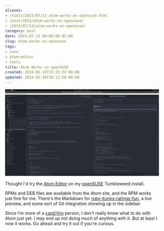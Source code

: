 ```yaml
---
aliases:
- /tools/2015/07/13_atom-works-on-opensuse.html
- /post/2015/atom-works-on-opensuse/
- /2015/07/13/atom-works-on-opensuse/
category: post
date: 2015-07-13 00:00:00-07:00
slug: atom-works-on-opensuse
tags:
- suse
- atom-editor
- tools
title: Atom Works on openSUSE
created: 2024-01-15T15:25:52-08:00
updated: 2024-01-26T10:12:58-08:00
---
```


![attachments/img/2015/cover-2015-07-13.png](../../../attachments/img/2015/cover-2015-07-13.png)

Thought I'd try the [Atom Editor](https://atom.io) on my [openSUSE](http://opensuse.org) Tumbleweed install. 

<!--more-->

RPMs and DEB files are available from the Atom site, and the RPM works just fine for me. There's the Markdown for [ruby-itunes-ratings-fun](../03/ruby-itunes-ratings-fun.md), a live preview, and some sort of Git integration showing up in the sidebar.

Since I'm more of a [card/Vim](../../../card/Vim.md) person, I don't really know what to do with Atom just yet. I may end up not doing much of anything with it. But at least I  now it works. Go ahead and try it out if you're curious.
